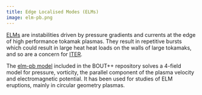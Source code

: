```yaml
---
title: Edge Localised Modes (ELMs)
image: elm-pb.png
---
```


[ELMs](https://doi.org/10.1088/0741-3335/38/2/001) are instabilities driven by pressure gradients and currents
at the edge of high performance tokamak plasmas. They result in repetitive bursts which could result in large
heat heat loads on the walls of large tokamaks, and so are a concern for [ITER](http://www.iter.org/).

The [elm-pb model](https://github.com/boutproject/BOUT-dev/tree/master/examples/elm-pb) included in the BOUT++ repository
solves a 4-field model for pressure, vorticity, the parallel component of the plasma velocity and electromagnetic potential.
It has been used for studies of ELM eruptions, mainly in circular geometry plasmas.
